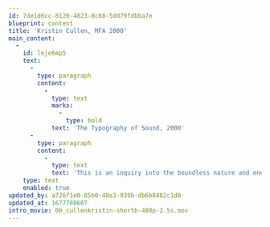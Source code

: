 ```yaml
---
id: 7de1d6cc-8120-4823-8c68-5dd79fdbba7e
blueprint: content
title: 'Kristin Cullen, MFA 2000'
main_content:
  -
    id: leje6mp5
    text:
      -
        type: paragraph
        content:
          -
            type: text
            marks:
              -
                type: bold
            text: 'The Typography of Sound, 2000'
      -
        type: paragraph
        content:
          -
            type: text
            text: 'This is an inquiry into the boundless nature and energy of language. It is an imaginative journey, illustrating the ways we communicate through language – aurally, orally, and visually. It transforms the experience of sound into typographic form – it propels the typographic word into aural existence. In various projects ranging from purely typographic studies to animated media the rhythm of language is activated, capturing the essence of sight and sound; as a result, the spoken and written word are experienced more vividly.'
    type: text
    enabled: true
updated_by: a726f1e0-85b0-48e3-939b-db6b8482c1d0
updated_at: 1677788607
intro_movie: 00_cullenkristin-shortb-480p-2.5s.mov
---
```

